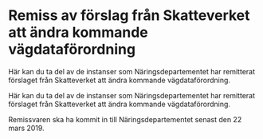 # Remiss av förslag från Skatteverket att ändra kommande vägdataförordning

Här kan du ta del av de instanser som Näringsdepartementet har remitterat förslaget från Skatteverket att ändra kommande vägdataförordning.

Här kan du ta del av de instanser som Näringsdepartementet har remitterat förslaget från Skatteverket att ändra kommande vägdataförordning.

Remissvaren ska ha kommit in till Näringsdepartementet senast den
22 mars 2019.
